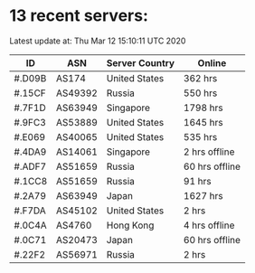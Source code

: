 # 13 recent servers:

Latest update at: Thu Mar 12 15:10:11 UTC 2020

| ID | ASN | Server Country | Online |
| -- | --- | -------------- | ------ |
| #.D09B | AS174 | United States | 362 hrs |
| #.15CF | AS49392 | Russia | 550 hrs |
| #.7F1D | AS63949 | Singapore | 1798 hrs |
| #.9FC3 | AS53889 | United States | 1645 hrs |
| #.E069 | AS40065 | United States | 535 hrs |
| #.4DA9 | AS14061 | Singapore | 2 hrs offline |
| #.ADF7 | AS51659 | Russia | 60 hrs offline |
| #.1CC8 | AS51659 | Russia | 91 hrs |
| #.2A79 | AS63949 | Japan | 1627 hrs |
| #.F7DA | AS45102 | United States | 2 hrs |
| #.0C4A | AS4760 | Hong Kong | 4 hrs offline |
| #.0C71 | AS20473 | Japan | 60 hrs offline |
| #.22F2 | AS56971 | Russia | 2 hrs |

